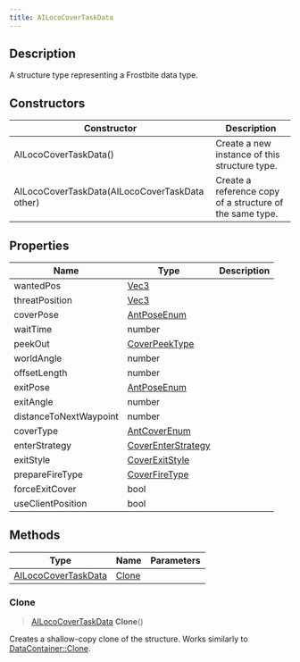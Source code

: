 ```yaml
---
title: AILocoCoverTaskData
---
```

## Description

A structure type representing a Frostbite data type.

## Constructors

| Constructor                                    | Description                                              |
| ---------------------------------------------- | -------------------------------------------------------- |
| AILocoCoverTaskData()                          | Create a new instance of this structure type.            |
| AILocoCoverTaskData(AILocoCoverTaskData other) | Create a reference copy of a structure of the same type. |

## Properties

| Name                   | Type                                     | Description |
| ---------------------- | ---------------------------------------- | ----------- |
| wantedPos              | [Vec3](/vext/ref/shared/class/vec3)        |             |
| threatPosition         | [Vec3](/vext/ref/shared/class/vec3)        |             |
| coverPose              | [AntPoseEnum](/vext/ref/fb/antposeenum/)               |             |
| waitTime               | number                                   |             |
| peekOut                | [CoverPeekType](/vext/ref/fb/coverpeektype/)           |             |
| worldAngle             | number                                   |             |
| offsetLength           | number                                   |             |
| exitPose               | [AntPoseEnum](/vext/ref/fb/antposeenum/)               |             |
| exitAngle              | number                                   |             |
| distanceToNextWaypoint | number                                   |             |
| coverType              | [AntCoverEnum](/vext/ref/fb/antcoverenum/)             |             |
| enterStrategy          | [CoverEnterStrategy](/vext/ref/fb/coverenterstrategy/) |             |
| exitStyle              | [CoverExitStyle](/vext/ref/fb/coverexitstyle/)         |             |
| prepareFireType        | [CoverFireType](/vext/ref/fb/coverfiretype/)           |             |
| forceExitCover         | bool                                     |             |
| useClientPosition      | bool                                     |             |

## Methods

| Type                                       | Name            | Parameters |
| ------------------------------------------ | --------------- | ---------- |
| [AILocoCoverTaskData](/vext/ref/fb/ailococovertaskdata/) | [Clone](#clone) |            |

### Clone

> [AILocoCoverTaskData](/vext/ref/fb/ailococovertaskdata/) **Clone**()

Creates a shallow-copy clone of the structure. Works similarly to [DataContainer::Clone](/vext/ref/shared/class/datacontainer#clone).
